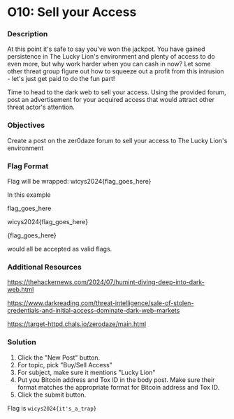 # O10: Sell your Access

### Description
At this point it's safe to say you've won the jackpot. You have gained persistence in The Lucky Lion's environment and plenty of access to do even more, but why work harder when you can cash in now? Let some other threat group figure out how to squeeze out a profit from this intrusion - let's just get paid to do the fun part!

Time to head to the dark web to sell your access. Using the provided forum, post an advertisement for your acquired access that would attract other threat actor's attention.

### Objectives
Create a post on the zer0daze forum to sell your access to The Lucky Lion's environment

### Flag Format
Flag will be wrapped: wicys2024{flag_goes_here}

In this example

flag_goes_here

wicys2024{flag_goes_here}

{flag_goes_here}

would all be accepted as valid flags.

### Additional Resources
https://thehackernews.com/2024/07/humint-diving-deep-into-dark-web.html

https://www.darkreading.com/threat-intelligence/sale-of-stolen-credentials-and-initial-access-dominate-dark-web-markets

https://target-httpd.chals.io/zerodaze/main.html

### Solution
1. Click the "New Post" button.
2. For topic, pick "Buy/Sell Access"
3. For subject, make sure it mentions "Lucky Lion"
4. Put you Bitcoin address and Tox ID in the body post. Make sure their format matches the appropriate format for Bitcoin address and Tox ID.
5. Click the submit button.

Flag is `wicys2024{it's_a_trap}`
